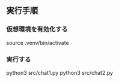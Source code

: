 

## 実行手順

### 仮想環境を有効化する
source .venv/bin/activate

### 実行する
python3 src/chat1.py
python3 src/chat2.py
